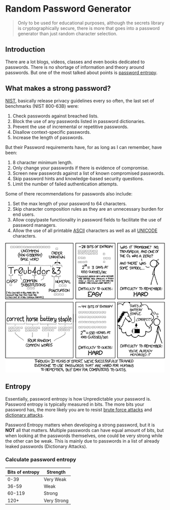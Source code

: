 # Random Password Generator

> Only to be used for educational purposes, although the secrets library is cryptographically secure, there is more that goes into a password generator than just random character selection.

## Introduction

There are a lot blogs, videos, classes and even books dedicated to passwords. There is no shortage of information and theory around passwords. But one of the most talked about points is [password entropy](https://www.techtarget.com/whatis/definition/password-entropy). 

## What makes a strong password?

[NIST](https://www.nist.gov), basically release privacy guidelines every so often, the last set of benchmarks (NIST 800-63B) were:

1. Check passwords against breached lists.
2. Block the use of any passwords listed in password dictionaries.
3. Prevent the use of incremental or repetitive passwords.
4. Disallow context-specific passwords.
5. Increase the length of passwords.

But their Password requirements have, for as long as I can remember, have been:

1. 8 character minimum length.
2. Only change your passwords if there is evidence of compromise.
3. Screen new passwords against a list of known compromised passwords.
4. Skip password hints and knowledge-based security questions.
5. Limit the number of failed authentication attempts.

Some of there recommendations for passwords also include:

1. Set the max length of your password to 64 characters.
2. Skip character composition rules as they are an unnecessary burden for end users.
3. Allow copy/paste functionality in password fields to facilitate the use of password managers.
4. Allow the use of all printable [ASCII](https://en.wikipedia.org/wiki/ASCII) characters as well as all [UNICODE](https://en.wikipedia.org/wiki/Unicode) characters.

![XKDC Password Graphic](/bin/pw_generator/password_strength_graphic.png)

## Entropy

Essentially, password entropy is how Unpredictable your password is. Password entropy is typically measured in bits. The more bits your password has, the more likely you are to resist [brute force attacks](https://www.techtarget.com/searchsecurity/definition/brute-force-cracking) and [dictionary attacks](https://www.techtarget.com/searchsecurity/definition/dictionary-attack).

Password Entropy matters when developing a strong password, but it is **NOT** all that matters. Multiple passwords can have equal amount of bits, but when looking at the passwords themselves, one could be very strong while the other can be weak. This is mainly due to passwords in a list of already leaked passwords (Dictionary Attacks).

### Calculate password entropy

| Bits of entropy      | Strength |
| ----------- | ----------- |
|  0-39       | Very Weak   |
| 36-59       | Weak        |
|  60-119     | Strong      |
| 120+        | Very Strong |
